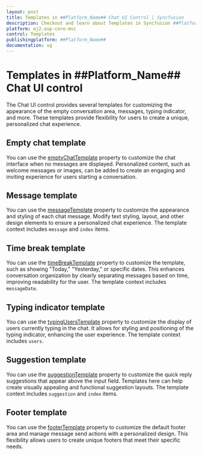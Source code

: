 ```yaml
---
layout: post
title: Templates in ##Platform_Name## Chat UI Control | Syncfusion
description: Checkout and learn about Templates in Syncfusion ##Platform_Name## Chat UI control of Syncfusion Essential JS 2 and more.
platform: ej2-asp-core-mvc
control: Templates
publishingplatform: ##Platform_Name##
documentation: ug
---
```


# Templates in ##Platform_Name## Chat UI control

The Chat UI control provides several templates for customizing the appearance of the empty conversation area, messages, typing indicator, and more. These templates provide flexibility for users to create a unique, personalized chat experience. 

## Empty chat template

You can use the [emptyChatTemplate](https://help.syncfusion.com/cr/aspnetcore-js2/Syncfusion.EJ2.InteractiveChat.ChatUI.html#Syncfusion_EJ2_InteractiveChat_ChatUI_EmptyChatTemplate) property to customize the chat interface when no messages are displayed. Personalized content, such as welcome messages or images, can be added to create an engaging and inviting experience for users starting a conversation.

## Message template

You can use the [messageTemplate](https://help.syncfusion.com/cr/aspnetcore-js2/Syncfusion.EJ2.InteractiveChat.ChatUI.html#Syncfusion_EJ2_InteractiveChat_ChatUI_MessageTemplate) property to customize the appearance and styling of each chat message. Modify text styling, layout, and other design elements to ensure a personalized chat experience. The template context includes `message` and `index` items.

## Time break template

You can use the [timeBreakTemplate](https://help.syncfusion.com/cr/aspnetcore-js2/Syncfusion.EJ2.InteractiveChat.ChatUI.html#Syncfusion_EJ2_InteractiveChat_ChatUI_TimeBreakTemplate) property to customize the template, such as showing "Today," "Yesterday," or specific dates. This enhances conversation organization by clearly separating messages based on time, improving readability for the user. The template context includes `messageDate`.

## Typing indicator template

You can use the [typingUsersTemplate](https://help.syncfusion.com/cr/aspnetcore-js2/Syncfusion.EJ2.InteractiveChat.ChatUI.html#Syncfusion_EJ2_InteractiveChat_ChatUI_TypingUsersTemplate) property to customize the display of users currently typing in the chat. It allows for styling and positioning of the typing indicator, enhancing the user experience. The template context includes `users`.

## Suggestion template

You can use the [suggestionTemplate](https://help.syncfusion.com/cr/aspnetcore-js2/Syncfusion.EJ2.InteractiveChat.ChatUI.html#Syncfusion_EJ2_InteractiveChat_ChatUI_SuggestionTemplate) property to customize the quick reply suggestions that appear above the input field. Templates here can help create visually appealing and functional suggestion layouts. The template context includes `suggestion` and `index` items.

## Footer template

You can use the [footerTemplate](https://help.syncfusion.com/cr/aspnetcore-js2/Syncfusion.EJ2.InteractiveChat.ChatUI.html#Syncfusion_EJ2_InteractiveChat_ChatUI_FooterTemplate) property to customize the default footer area and manage message send actions with a personalized design. This flexibility allows users to create unique footers that meet their specific needs.
